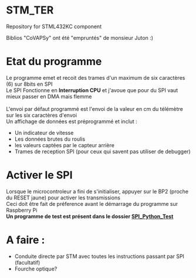 # STM_TER
Repository for STML432KC component

Biblios "CoVAPSy" ont été "empruntés" de monsieur Juton :)

# Etat du programme

Le programme emet et recoit des trames d'un maximum de six caractères (6) sur 8bits en SPI \
Le SPI Fonctionne en **Interruption CPU** et j'avoue que pour du SPI vaut mieux passer en DMA mais flemme\
\
L'envoi par défaut programmé est l'envoi de la valeur en cm du télémètre sur les six caractères d'envoi\
Un affichage de données est préprogrammé et inclut : 
- Un indicateur de vitesse
- Les données brutes du roulis
- les valeurs captées par le capteur arrière
- Trames de reception SPI (pour ceux qui savent pas utiliser de debugger)

# Activer le SPI
Lorsque le microcontroleur a fini de s'initialiser, appuyer sur le BP2 (proche du RESET jaune) pour activer les transmissions \
Ceci doit être fait de préference avant le démarrage du programme sur Raspberry Pi \
**Un programme de test est présent dans le dossier [SPI_Python_Test](https://github.com/Imtherizza/STM_TER/tree/main/SPI_Python_test)** 

# A faire :
- Conduite directe par STM avec toutes les instructions passant par SPI (facultatif)
- Fourche optique?

